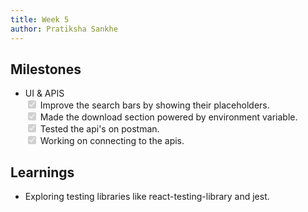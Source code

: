 ```yaml
---
title: Week 5
author: Pratiksha Sankhe
---
```


## Milestones

<ul>
  <li>UI & APIS</li>
  <input type="checkbox" disabled="" checked="true"/> Improve the search bars by showing their placeholders.<br/>
  <input type="checkbox" disabled="" checked="true"/> Made the download section powered by environment variable.<br/>
  <input type="checkbox" disabled="" checked="true"/> Tested the api's on postman.<br/>
  <input type="checkbox" disabled="" checked="true"/> Working on connecting to the apis.<br/>
</ul>


## Learnings

- Exploring testing libraries like react-testing-library and jest.